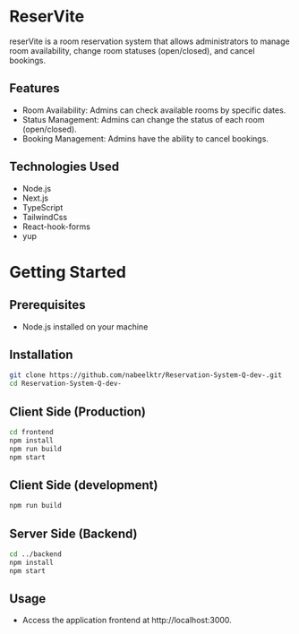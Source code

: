 # ReserVite

reserVite is a room reservation system that allows administrators to manage room availability, change room statuses (open/closed), and cancel bookings.

## Features

- Room Availability: Admins can check available rooms by specific dates.
- Status Management: Admins can change the status of each room (open/closed).
- Booking Management: Admins have the ability to cancel bookings.

## Technologies Used

- Node.js
- Next.js
- TypeScript
- TailwindCss
- React-hook-forms
- yup


# Getting Started

## Prerequisites
- Node.js installed on your machine
## Installation

```bash
git clone https://github.com/nabeelktr/Reservation-System-Q-dev-.git
cd Reservation-System-Q-dev-
```
## Client Side (Production)
```bash
cd frontend
npm install
npm run build
npm start
```
## Client Side (development)
```bash
npm run build
```

## Server Side (Backend)
```bash
cd ../backend
npm install
npm start
```
## Usage
- Access the application frontend at http://localhost:3000.
